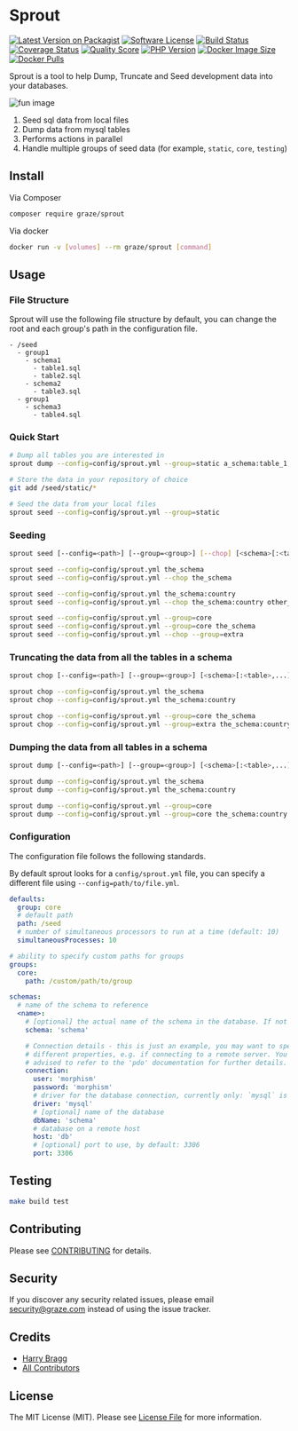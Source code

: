 # Sprout

[![Latest Version on Packagist](https://img.shields.io/packagist/v/graze/sprout.svg?style=flat-square)](https://packagist.org/packages/graze/sprout)
[![Software License](https://img.shields.io/badge/license-MIT-brightgreen.svg?style=flat-square)](LICENSE.md)
[![Build Status](https://img.shields.io/travis/graze/sprout/master.svg?style=flat-square)](https://travis-ci.org/graze/sprout)
[![Coverage Status](https://img.shields.io/scrutinizer/coverage/g/graze/sprout.svg?style=flat-square)](https://scrutinizer-ci.com/g/graze/sprout/code-structure)
[![Quality Score](https://img.shields.io/scrutinizer/g/graze/sprout.svg?style=flat-square)](https://scrutinizer-ci.com/g/graze/sprout)
[![PHP Version](https://img.shields.io/packagist/php-v/graze/sprout.svg?style=flat-square)](https://php.net)
[![Docker Image Size](https://img.shields.io/microbadger/image-size/graze/sprout.svg?style=flat-square)](https://hub.docker.com/r/graze/sprout/)
[![Docker Pulls](https://img.shields.io/docker/pulls/graze/sprout.svg?style=flat-square)](https://hub.docker.com/r/graze/sprout/)

Sprout is a tool to help Dump, Truncate and Seed development data into your databases.

![fun image](https://78.media.tumblr.com/534425eb11706448af8ce5838629f76d/tumblr_inline_n9t8gdzC7p1qzjzhu.gif)

1. Seed sql data from local files
1. Dump data from mysql tables
1. Performs actions in parallel
1. Handle multiple groups of seed data (for example, `static`, `core`, `testing`)

## Install

Via Composer

```bash
composer require graze/sprout
```

Via docker

```bash
docker run -v [volumes] --rm graze/sprout [command]
```

## Usage

### File Structure

Sprout will use the following file structure by default, you can change the root and each group's path in the
configuration file.

```text
- /seed
  - group1
    - schema1
      - table1.sql
      - table2.sql
    - schema2
      - table3.sql
  - group1
    - schema3
      - table4.sql
```

### Quick Start

```bash
# Dump all tables you are interested in
sprout dump --config=config/sprout.yml --group=static a_schema:table_1,table_2 ...

# Store the data in your repository of choice
git add /seed/static/*

# Seed the data from your local files
sprout seed --config=config/sprout.yml --group=static
```

### Seeding

```bash
sprout seed [--config=<path>] [--group=<group>] [--chop] [<schema>[:<table>,...]] ...

sprout seed --config=config/sprout.yml the_schema
sprout seed --config=config/sprout.yml --chop the_schema

sprout seed --config=config/sprout.yml the_schema:country
sprout seed --config=config/sprout.yml --chop the_schema:country other_schema:planets

sprout seed --config=config/sprout.yml --group=core
sprout seed --config=config/sprout.yml --group=core the_schema
sprout seed --config=config/sprout.yml --chop --group=extra
```

### Truncating the data from all the tables in a schema

```bash
sprout chop [--config=<path>] [--group=<group>] [<schema>[:<table>,...]] ...

sprout chop --config=config/sprout.yml the_schema
sprout chop --config=config/sprout.yml the_schema:country

sprout chop --config=config/sprout.yml --group=core the_schema
sprout chop --config=config/sprout.yml --group=extra the_schema:country
```

### Dumping the data from all tables in a schema

```bash
sprout dump [--config=<path>] [--group=<group>] [<schema>[:<table>,...]] ...

sprout dump --config=config/sprout.yml the_schema
sprout dump --config=config/sprout.yml the_schema:country

sprout dump --config=config/sprout.yml --group=core
sprout dump --config=config/sprout.yml --group=core the_schema:country
```

### Configuration

The configuration file follows the following standards.

By default sprout looks for a `config/sprout.yml` file, you can specify a different file
using `--config=path/to/file.yml`.

```yaml
defaults:
  group: core
  # default path
  path: /seed
  # number of simultaneous processors to run at a time (default: 10)
  simultaneousProcesses: 10

# ability to specify custom paths for groups
groups:
  core:
    path: /custom/path/to/group

schemas:
  # name of the schema to reference
  <name>:
    # [optional] the actual name of the schema in the database. If not specified, <name> from above will be used
    schema: 'schema'

    # Connection details - this is just an example, you may want to specify
    # different properties, e.g. if connecting to a remote server. You are
    # advised to refer to the 'pdo' documentation for further details.
    connection:
      user: 'morphism'
      password: 'morphism'
      # driver for the database connection, currently only: `mysql` is supported
      driver: 'mysql'
      # [optional] name of the database
      dbName: 'schema'
      # database on a remote host
      host: 'db'
      # [optional] port to use, by default: 3306
      port: 3306
```

## Testing

```bash
make build test
```

## Contributing

Please see [CONTRIBUTING](CONTRIBUTING.md) for details.

## Security

If you discover any security related issues, please email security@graze.com
instead of using the issue tracker.

## Credits

- [Harry Bragg](https://github.com/h-bragg)
- [All Contributors](../../contributors)

## License

The MIT License (MIT). Please see [License File](LICENSE) for more information.
